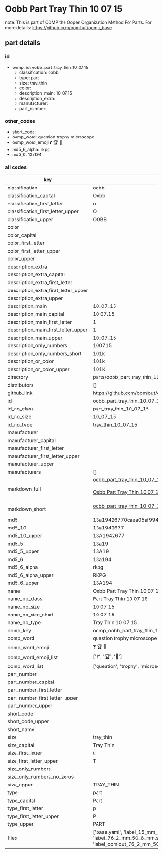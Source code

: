 # Oobb Part Tray Thin 10 07 15  

note: This is part of OOMP the Oopen Organization Method For Parts. For more details: https://github.com/oomlout/oomp_base

##  part details





### id
* oomp_id: oobb_part_tray_thin_10_07_15
  * classification: oobb
  * type: part
  * size: tray_thin
  * color: 
  * description_main: 10_07_15
  * description_extra: 
  * manufacturer: 
  * part_number: 

### other_codes
* short_code: 
* oomp_word: question trophy microscope
* oomp_word_emoji :question: :trophy: :microscope:
* md5_6_alpha: rkpg
* md5_6: 13a194

### all codes 
| key | value |  
| --- | --- |  
| classification | oobb |  
| classification_capital | Oobb |  
| classification_first_letter | o |  
| classification_first_letter_upper | O |  
| classification_upper | OOBB |  
| color |  |  
| color_capital |  |  
| color_first_letter |  |  
| color_first_letter_upper |  |  
| color_upper |  |  
| description_extra |  |  
| description_extra_capital |  |  
| description_extra_first_letter |  |  
| description_extra_first_letter_upper |  |  
| description_extra_upper |  |  
| description_main | 10_07_15 |  
| description_main_capital | 10 07.15 |  
| description_main_first_letter | 1 |  
| description_main_first_letter_upper | 1 |  
| description_main_upper | 10_07_15 |  
| description_only_numbers | 100715 |  
| description_only_numbers_short | 101k |  
| description_or_color | 101k |  
| description_or_color_upper | 101K |  
| directory | parts/oobb_part_tray_thin_10_07_15 |  
| distributors | [] |  
| github_link | https://github.com/oomlout/oomlout_oomp_part_src/tree/main/parts/oobb_part_tray_thin_10_07_15/working |  
| id | oobb_part_tray_thin_10_07_15 |  
| id_no_class | part_tray_thin_10_07_15 |  
| id_no_size | 10_07_15 |  
| id_no_type | tray_thin_10_07_15 |  
| manufacturer |  |  
| manufacturer_capital |  |  
| manufacturer_first_letter |  |  
| manufacturer_first_letter_upper |  |  
| manufacturer_upper |  |  
| manufacturers | [] |  
| markdown_full | [oobb_part_tray_thin_10_07_15](https://github.com/oomlout/oomlout_oomp_part_src/tree/main/parts/oobb_part_tray_thin_10_07_15/working)<br>[](https://github.com/oomlout/oomlout_oomp_part_src/tree/main/parts/oobb_part_tray_thin_10_07_15/working)<br>[Oobb Part Tray Thin 10 07 15](https://github.com/oomlout/oomlout_oomp_part_src/tree/main/parts/oobb_part_tray_thin_10_07_15/working)<br><br> |  
| markdown_short | [oobb_part_tray_thin_10_07_15](https://github.com/oomlout/oomlout_oomp_part_src/tree/main/parts/oobb_part_tray_thin_10_07_15/working)<br><br> |  
| md5 | 13a19426770caea05af9949144696a01 |  
| md5_10 | 13a1942677 |  
| md5_10_upper | 13A1942677 |  
| md5_5 | 13a19 |  
| md5_5_upper | 13A19 |  
| md5_6 | 13a194 |  
| md5_6_alpha | rkpg |  
| md5_6_alpha_upper | RKPG |  
| md5_6_upper | 13A194 |  
| name | Oobb Part Tray Thin 10 07 15 |  
| name_no_class | Part Tray Thin 10 07 15 |  
| name_no_size | 10 07 15 |  
| name_no_size_short | 10 07 15 |  
| name_no_type | Tray Thin 10 07 15 |  
| oomp_key | oomp_oobb_part_tray_thin_10_07_15 |  
| oomp_word | question trophy microscope |  
| oomp_word_emoji | :question: :trophy: :microscope: |  
| oomp_word_emoji_list | [':question:', ':trophy:', ':microscope:'] |  
| oomp_word_list | ['question', 'trophy', 'microscope'] |  
| part_number |  |  
| part_number_capital |  |  
| part_number_first_letter |  |  
| part_number_first_letter_upper |  |  
| part_number_upper |  |  
| short_code |  |  
| short_code_upper |  |  
| short_name |  |  
| size | tray_thin |  
| size_capital | Tray Thin |  
| size_first_letter | t |  
| size_first_letter_upper | T |  
| size_only_numbers |  |  
| size_only_numbers_no_zeros |  |  
| size_upper | TRAY_THIN |  
| type | part |  
| type_capital | Part |  
| type_first_letter | p |  
| type_first_letter_upper | P |  
| type_upper | PART |  
| files | ['base.yaml', 'label_15_mm_30_mm.pdf', 'label_15_mm_30_mm.svg', 'label_76_2_mm_50_8_mm.pdf', 'label_76_2_mm_50_8_mm.svg', 'label_oomlout_76_2_mm_50_8_mm.pdf', 'label_oomlout_76_2_mm_50_8_mm.svg', 'readme.md', 'working.json', 'working.yaml'] |  
